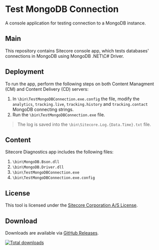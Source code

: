 # Test MongoDB Connection

A console application for testing connection to a MongoDB instance.

## Main

This repository contains Sitecore console app, which tests databases' connections in MongoDB using MongoDB .NET\C# Driver.

## Deployment

To run the app, perform the following steps on both Content Managment (CM) and Content Delivery (CD) servers:

1. In `\bin\TestMongoDBConnection.exe.config` the file, modify the `analytics`, `tracking.live`, `tracking.history` and `tracking.contact` MongoDB connecting strings.
2. Run the `\bin\TestMongoDBConnection.exe` file.

> The log is saved into the `\bin\Sitecore.Log.{Data.Time}.txt` file.

## Content 

Sitecore Diagnostics app includes the following files:

1. `\bin\MongoDB.Bson.dll`
2. `\bin\MongoDB.Driver.dll`
3. `\bin\TestMongoDBConnection.exe`
4. `\bin\TestMongoDBConnection.exe.config`

## License

This tool is licensed under the [Sitecore Corporation A/S License](./LICENSE).

## Download

Downloads are available via [GitHub Releases](https://github.com/SitecoreSupport/TestMongoDBConnection/releases).

[![Total downloads](https://img.shields.io/github/downloads/SitecoreSupport/TestMongoDBConnection/total.svg)](https://github.com/SitecoreSupport/TestMongoDBConnection/releases)
